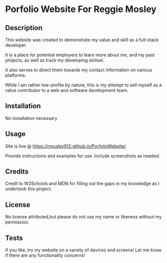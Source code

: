 # Porfolio Website For Reggie Mosley

## Description

This website was created to demonstrate my value and skill as a full-stack developer. 

It is a place for potential employers to learn more about me, and my past projects, as well as track my developing skillset. 

It also serves to direct them towards my contact information on various platforms.

While I am rather low-profile by nature, this is my attempt to sell myself as a value contributor to a web and software development team.

## Installation

No installation necessary

## Usage

Site is live @ https://rmosley912.github.io/PorfolioWebsite/

Provide instructions and examples for use. Include screenshots as needed.



## Credits

Credit to W3Schools and MDN for filling out the gaps in my knowledge as I undertook this project.

## License

No license attributed,but please do not use my name or likeness without my permission.

## Tests

If you like, try my website on a variety of devices and screens! Let me know if there are any functionality concerns!
